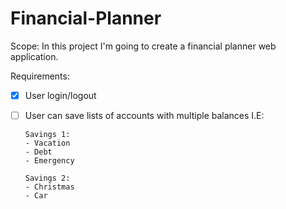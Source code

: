 # Financial-Planner

Scope:
In this project I'm going to create a financial planner web application.

Requirements:
- [x] User login/logout
- [ ] User can save lists of accounts with multiple balances
I.E: 
      
      Savings 1:
      - Vacation
      - Debt
      - Emergency
      
      Savings 2:
      - Christmas
      - Car
